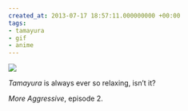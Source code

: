 ```yaml
---
created_at: 2013-07-17 18:57:11.000000000 +00:00
tags:
- tamayura
- gif
- anime
---
```


![](/blog/media/tumblr_mq3gnbk4Ne1qim2zwo1_500.gif)

*Tamayura* is always ever so relaxing, isn’t it?

*More Aggressive*, episode 2.
